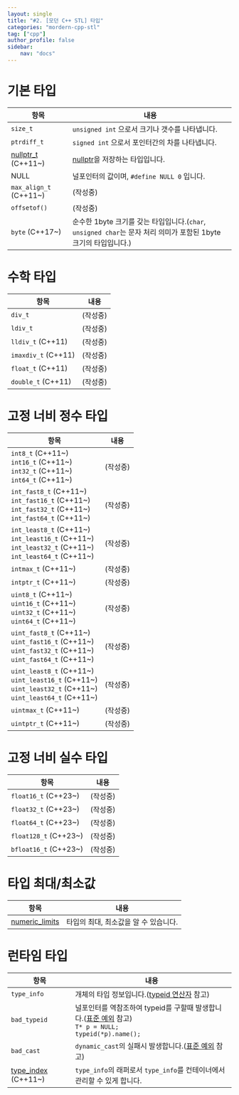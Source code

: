 ```yaml
---
layout: single
title: "#2. [모던 C++ STL] 타입"
categories: "mordern-cpp-stl"
tag: ["cpp"]
author_profile: false
sidebar: 
    nav: "docs"
---
```


# 기본 타입

|항목|내용|
|--|--|
|`size_t`|`unsigned int` 으로서 크기나 갯수를 나타냅니다.|
|`ptrdiff_t`|`signed int` 으로서 포인터간의 차를 나타냅니다.|
|[nullptr_t](https://tango1202.github.io/mordern-cpp/mordern-cpp-nullptr/) (C++11~)|[nullptr](https://tango1202.github.io/mordern-cpp/mordern-cpp-nullptr/)을 저장하는 타입입니다.|
|NULL|널포인터의 값이며, `#define NULL 0` 입니다.|
`max_align_t` (C++11~)|(작성중)|
|`offsetof()`|(작성중)|
|`byte` (C++17~)|순수한 1byte 크기를 갖는 타입입니다.(`char`, `unsigned char`는 문자 처리 의미가 포함된 1byte 크기의 타입입니다.) |

# 수학 타입

|항목|내용|
|--|--|
|`div_t`|(작성중)|
|`ldiv_t`|(작성중)|
|`lldiv_t` (C++11)|(작성중)|
|`imaxdiv_t` (C++11)|(작성중)|
|`float_t` (C++11)|(작성중)|
|`double_t` (C++11)|(작성중)|

# 고정 너비 정수 타입

|항목|내용|
|--|--|
|`int8_t` (C++11~)<br/>`int16_t` (C++11~)<br>`int32_t` (C++11~)<br/>`int64_t` (C++11~)|(작성중)|
|`int_fast8_t` (C++11~)<br/>`int_fast16_t` (C++11~)<br>`int_fast32_t` (C++11~)<br/>`int_fast64_t` (C++11~)|(작성중)|
|`int_least8_t` (C++11~)<br/>`int_least16_t` (C++11~)<br>`int_least32_t` (C++11~)<br/>`int_least64_t` (C++11~)|(작성중)|
|`intmax_t` (C++11~)|(작성중)|
|`intptr_t` (C++11~)|(작성중)|
|`uint8_t` (C++11~)<br/>`uint16_t` (C++11~)<br>`uint32_t` (C++11~)<br/>`uint64_t` (C++11~)|(작성중)|
|`uint_fast8_t` (C++11~)<br/>`uint_fast16_t` (C++11~)<br>`uint_fast32_t` (C++11~)<br/>`uint_fast64_t` (C++11~)|(작성중)|
|`uint_least8_t` (C++11~)<br/>`uint_least16_t` (C++11~)<br>`uint_least32_t` (C++11~)<br/>`uint_least64_t` (C++11~)|(작성중)|
|`uintmax_t` (C++11~)|(작성중)|
|`uintptr_t` (C++11~)|(작성중)|

# 고정 너비 실수 타입

|항목|내용|
|--|--|
|`float16_t` (C++23~)|(작성중)|
|`float32_t` (C++23~)|(작성중)|
|`float64_t` (C++23~)|(작성중)|
|`float128_t` (C++23~)|(작성중)|
|`bfloat16_t` (C++23~)|(작성중)|

# 타입 최대/최소값

|항목|내용|
|--|--|
|[numeric_limits](https://tango1202.github.io/classic-cpp-guide/classic-cpp-guide-type/#%ED%83%80%EC%9E%85-%EC%B5%9C%EB%8C%80%EC%B5%9C%EC%86%8C%EA%B0%92)| 타입의 최대, 최소값을 알 수 있습니다.|


# 런타임 타입

|항목|내용|
|--|--|
|`type_info`|개체의 타입 정보입니다.([typeid 연산자](https://tango1202.github.io/classic-cpp-guide/classic-cpp-guide-operators/#typeid-%EC%97%B0%EC%82%B0%EC%9E%90) 참고)|
|`bad_typeid`|널포인터를 역참조하여 typeid를 구할때 발생합니다.([표준 예외](https://tango1202.github.io/mordern-cpp-stl/mordern-cpp-stl-diagnostics/#%ED%91%9C%EC%A4%80-%EC%98%88%EC%99%B8) 참고)<br/>`T* p = NULL;`<br/>`typeid(*p).name();`|
|`bad_cast`|`dynamic_cast`의 실패시 발생합니다.([표준 예외](https://tango1202.github.io/mordern-cpp-stl/mordern-cpp-stl-diagnostics/#%ED%91%9C%EC%A4%80-%EC%98%88%EC%99%B8) 참고)|
|[type_index](https://tango1202.github.io/mordern-cpp-stl/mordern-cpp-stl-type_index/) (C++11~)|`type_info`의 래퍼로서 `type_info`를 컨테이너에서 관리할 수 있게 합니다.|

